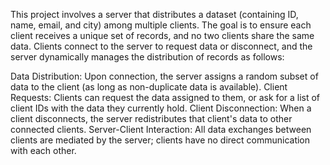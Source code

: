 This project involves a server that distributes a dataset (containing ID, name, email, and city) among multiple clients. The goal is to ensure each client receives a unique set of records, and no two clients share the same data. Clients connect to the server to request data or disconnect, and the server dynamically manages the distribution of records as follows:

Data Distribution: Upon connection, the server assigns a random subset of data to the client (as long as non-duplicate data is available).
Client Requests: Clients can request the data assigned to them, or ask for a list of client IDs with the data they currently hold.
Client Disconnection: When a client disconnects, the server redistributes that client's data to other connected clients.
Server-Client Interaction: All data exchanges between clients are mediated by the server; clients have no direct communication with each other.
